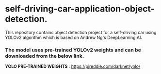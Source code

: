 # self-driving-car-application-object-detection.
This repository contains object detection project for a self-driving car using YOLOv2 algorithm which is based on Andrew Ng's DeepLearning.AI.  

### The model uses pre-trained YOLOv2 weights and can be downloaded from the below link.

**YOLO PRE-TRAINED WEIGHTS** : <https://pjreddie.com/darknet/yolo/>



